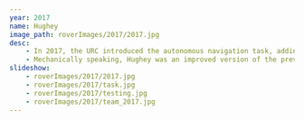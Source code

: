 ```yaml
---
year: 2017
name: Hughey
image_path: roverImages/2017/2017.jpg
desc: 
    - In 2017, the URC introduced the autonomous navigation task, adding an entirely new dimension to the competition. To test autonomy code          without having a fully equipped rover, we used the simulation features of the Robot Operating System.
    - Mechanically speaking, Hughey was an improved version of the previous model, using a similar chassis and rocker-bogie suspension. Most changes were small adjustments, such as upgrading the frame from aluminum to carbon fiber. The most significant change was the separation of the sample acquisition subsystem from the robotic arm. We alse replaced the large linear actuator on the upper arm with motor and geartrain, completing our transition from linear actuation of the arm.
slideshow: 
    - roverImages/2017/2017.jpg
    - roverImages/2017/task.jpg
    - roverImages/2017/testing.jpg
    - roverImages/2017/team_2017.jpg
---
```


<!-- Maybe mention the complete software rewrite and/or adoptions of ROS? -->

<!--maybe remove the line about upgrading from aluminum to carbon fiber and the one before it -->
